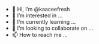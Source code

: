 - 👋 Hi, I’m @kaaceefresh
- 👀 I’m interested in ...
- 🌱 I’m currently learning ...
- 💞️ I’m looking to collaborate on ...
- 📫 How to reach me ...

<!---
kaaceefresh/kaaceefresh is a ✨ special ✨ repository because its `README.md` (this file) appears on your GitHub profile.
You can click the Preview link to take a look at your changes.
--->
